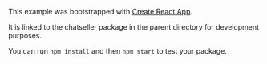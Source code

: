 This example was bootstrapped with [Create React App](https://github.com/facebook/create-react-app).

It is linked to the chatseller package in the parent directory for development purposes.

You can run `npm install` and then `npm start` to test your package.
